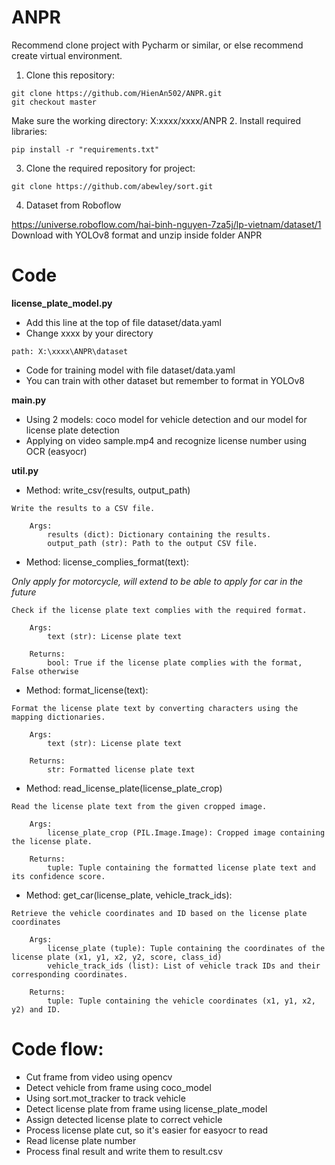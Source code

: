 # ANPR
Recommend clone project with Pycharm or similar, 
or else recommend create virtual environment.
1. Clone this repository:
```commandline
git clone https://github.com/HienAn502/ANPR.git
git checkout master 
```
Make sure the working directory: X:xxxx/xxxx/ANPR
2. Install required libraries:
```commandline
pip install -r "requirements.txt" 
```
3. Clone the required repository for project:
```commandline
git clone https://github.com/abewley/sort.git
```
4. Dataset from Roboflow

https://universe.roboflow.com/hai-binh-nguyen-7za5j/lp-vietnam/dataset/1
Download with YOLOv8 format and unzip inside folder ANPR

# Code

**license_plate_model.py**

- Add this line at the top of file dataset/data.yaml
- Change xxxx by your directory

```commandline
path: X:\xxxx\ANPR\dataset
```
- Code for training model with file dataset/data.yaml
- You can train with other dataset but remember to format in YOLOv8

**main.py**

- Using 2 models: coco model for vehicle detection and our model for license plate detection
- Applying on video sample.mp4 and recognize license number using OCR (easyocr)

**util.py**

- Method: write_csv(results, output_path)
```text
Write the results to a CSV file.

    Args:
        results (dict): Dictionary containing the results.
        output_path (str): Path to the output CSV file.
```
- Method: license_complies_format(text):

*Only apply for motorcycle, will extend to be able to apply for car in the future*
```text
Check if the license plate text complies with the required format.

    Args:
        text (str): License plate text

    Returns:
        bool: True if the license plate complies with the format, False otherwise
```
- Method: format_license(text):
```text
Format the license plate text by converting characters using the mapping dictionaries.

    Args:
        text (str): License plate text

    Returns:
        str: Formatted license plate text
```
- Method: read_license_plate(license_plate_crop)
```text
Read the license plate text from the given cropped image.

    Args:
        license_plate_crop (PIL.Image.Image): Cropped image containing the license plate.

    Returns:
        tuple: Tuple containing the formatted license plate text and its confidence score.
```
- Method: get_car(license_plate, vehicle_track_ids):
```text
Retrieve the vehicle coordinates and ID based on the license plate coordinates

    Args:
        license_plate (tuple): Tuple containing the coordinates of the license plate (x1, y1, x2, y2, score, class_id)
        vehicle_track_ids (list): List of vehicle track IDs and their corresponding coordinates.

    Returns:
        tuple: Tuple containing the vehicle coordinates (x1, y1, x2, y2) and ID.
```
# Code flow:

- Cut frame from video using opencv
- Detect vehicle from frame using coco_model
- Using sort.mot_tracker to track vehicle
- Detect license plate from frame using license_plate_model
- Assign detected license plate to correct vehicle
- Process license plate cut, so it's easier for easyocr to read
- Read license plate number
- Process final result and write them to result.csv